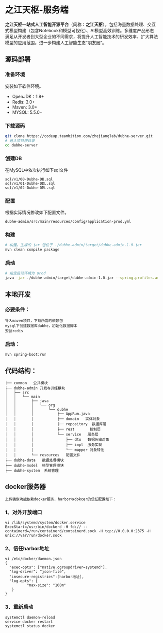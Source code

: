 # 之江天枢-服务端

**之江天枢一站式人工智能开源平台**（简称：**之江天枢**），包括海量数据处理、交互式模型构建（包含Notebook和模型可视化）、AI模型高效训练。多维度产品形态满足从开发者到大型企业的不同需求，将提升人工智能技术的研发效率、扩大算法模型的应用范围，进一步构建人工智能生态“朋友圈”。

## 源码部署

### 准备环境
安装如下软件环境。
- OpenJDK：1.8+
- Redis: 3.0+
- Maven: 3.0+
- MYSQL: 5.5.0+

### 下载源码
``` bash
git clone https://codeup.teambition.com/zhejianglab/dubhe-server.git
# 进入项目根目录
cd dubhe-server
```

### 创建DB
在MySQL中依次执行如下sql文件
```
sql/v1/00-Dubhe-DB.sql
sql/v1/01-Dubhe-DDL.sql
sql/v1/02-Dubhe-DML.sql
```

### 配置
根据实际情况修改如下配置文件。
```
dubhe-admin/src/main/resources/config/application-prod.yml
```

### 构建
``` bash
# 构建，生成的 jar 包位于 ./dubhe-admin/target/dubhe-admin-1.0.jar
mvn clean compile package
```

### 启动
``` bash
# 指定启动环境为 prod
java -jar ./dubhe-admin/target/dubhe-admin-1.0.jar --spring.profiles.active=prod
```

## 本地开发

### 必要条件：
    导入maven项目，下载所需的依赖包
    mysql下创建数据库dubhe，初始化数据脚本
    安装redis

### 启动：
    mvn spring-boot:run

## 代码结构：
```
├── common   公共模块
├── dubhe-admin 开发与训练模块  
│   ├── src  
│   │   └── main    
│   │       ├── java    
│   │       │   └── org   
│   │       │       └── dubhe  
│   │       │           ├── AppRun.java  
│   │       │           ├── domain   实体对象  
│   │       │           ├── repository  数据库层  
│   │       │           ├── rest       控制层  
│   │       │           └── service   服务层  
│   │       │               ├── dto   数据传输对象     
│   │       │               ├── impl  服务实现  
│   │       │               └── mapper 对象转化  
│   │       └── resources   配置文件  
├── dubhe-data   数据处理模块  
├── dubhe-model  模型管理模块
├── dubhe-system  系统管理
``` 

## docker服务器
    上传镜像功能依赖docker服务，harbor与dokcer的信任配置如下：
### 1、对外开放端口
    vi /lib/systemd/system/docker.service
    ExecStart=/usr/bin/dockerd -H fd:// --containerd=/run/containerd/containerd.sock -H tcp://0.0.0.0:2375 -H unix://var/run/docker.sock
### 2、信任harbor地址
    vi /etc/docker/daemon.json
    {
      "exec-opts": ["native.cgroupdriver=systemd"],
      "log-driver": "json-file",
      "insecure-registries":[harbor地址],
      "log-opts": {
              "max-size": "100m"
       }
    }
### 3、重新启动
    systemctl daemon-reload
    service docker restart
    systemctl status docker
